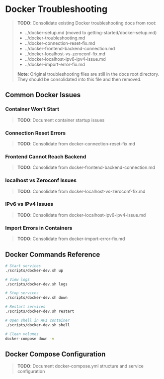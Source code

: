 # Docker Troubleshooting

> **TODO**: Consolidate existing Docker troubleshooting docs from root:
> - ../docker-setup.md (moved to getting-started/docker-setup.md)
> - ../docker-troubleshooting.md
> - ../docker-connection-reset-fix.md
> - ../docker-frontend-backend-connection.md
> - ../docker-localhost-vs-zeroconf-fix.md
> - ../docker-localhost-ipv6-ipv4-issue.md
> - ../docker-import-error-fix.md
>
> **Note**: Original troubleshooting files are still in the docs root directory.
> They should be consolidated into this file and then removed.

## Common Docker Issues

### Container Won't Start

> **TODO**: Document container startup issues

### Connection Reset Errors

> **TODO**: Consolidate from docker-connection-reset-fix.md

### Frontend Cannot Reach Backend

> **TODO**: Consolidate from docker-frontend-backend-connection.md

### localhost vs Zeroconf Issues

> **TODO**: Consolidate from docker-localhost-vs-zeroconf-fix.md

### IPv6 vs IPv4 Issues

> **TODO**: Consolidate from docker-localhost-ipv6-ipv4-issue.md

### Import Errors in Containers

> **TODO**: Consolidate from docker-import-error-fix.md

## Docker Commands Reference

```bash
# Start services
./scripts/docker-dev.sh up

# View logs
./scripts/docker-dev.sh logs

# Stop services
./scripts/docker-dev.sh down

# Restart services
./scripts/docker-dev.sh restart

# Open shell in API container
./scripts/docker-dev.sh shell

# Clean volumes
docker-compose down -v
```

## Docker Compose Configuration

> **TODO**: Document docker-compose.yml structure and service configuration
